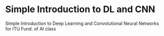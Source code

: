 # Simple Introduction to DL and CNN
Simple Introduction to Deep Learning and Convolutional Neural Networks for ITU Fund. of AI class
